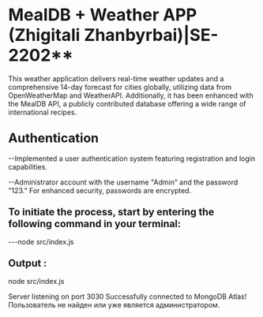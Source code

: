 # <span style="font-size:larger;"> MealDB + Weather APP (Zhigitali Zhanbyrbai)|SE-2202**</span>

This weather application delivers real-time weather updates and a comprehensive 14-day forecast for cities globally, utilizing data from OpenWeatherMap and WeatherAPI. Additionally, it has been enhanced with the MealDB API, a publicly contributed database offering a wide range of international recipes.
## <span style="font-size:larger;">Authentication
</span>

--Implemented a user authentication system featuring registration and login capabilities. 

--Administrator account with the username "Admin" and the password "123."
For enhanced security, passwords are encrypted. 


### <span style="font-size:larger;">To initiate the process, start by entering the following command in your terminal:</span>
---node src/index.js
### <span style="font-size:larger;">Output :</span>
 node src/index.js

Server listening on port 3030
Successfully connected to MongoDB Atlas!
Пользователь не найден или уже является администратором.

